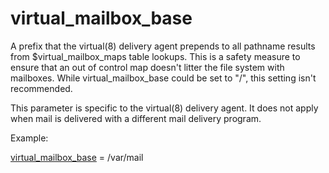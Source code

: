 # virtual_mailbox_base 


A prefix that the virtual(8) delivery agent prepends to all pathname
results from $virtual_mailbox_maps table lookups.  This is a safety
measure to ensure that an out of control map doesn't litter the
file system with mailboxes.  While virtual_mailbox_base could be
set to "/", this setting isn't recommended.


 This parameter is specific to the virtual(8) delivery agent.
It does not apply when mail is delivered with a different mail
delivery program.  


Example:



<a href="postconf.5.html#virtual_mailbox_base">virtual_mailbox_base</a> = /var/mail



